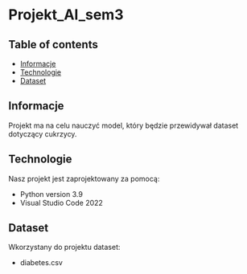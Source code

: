 # Projekt_AI_sem3

## Table of contents
* [Informacje](#Informacje)
* [Technologie](#Technologie)
* [Dataset](#Dataset)

## Informacje
Projekt ma na celu nauczyć model, który będzie przewidywał dataset dotyczący cukrzycy.  

## Technologie
Nasz projekt jest zaprojektowany za pomocą:
* Python version 3.9
* Visual Studio Code 2022

## Dataset
Wkorzystany do projektu dataset:
* diabetes.csv

